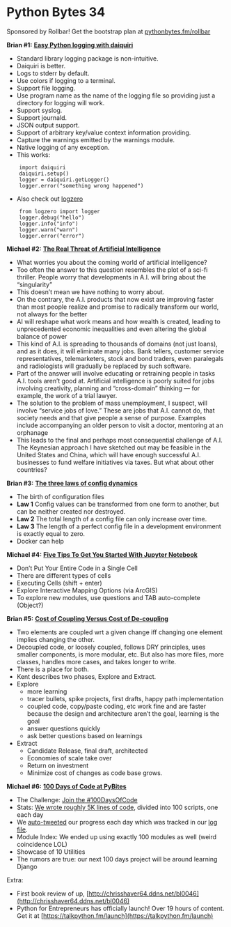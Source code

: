 # Python Bytes 34
Sponsored by Rollbar! Get the bootstrap plan at [pythonbytes.fm/rollbar](https://pythonbytes.fm/rollbar)

**Brian #1:** [**Easy Python logging with daiquiri**](https://julien.danjou.info/blog/python-logging-easy-with-daiquiri)

- Standard library logging package is non-intuitive. 
- Daiquiri is better.
- Logs to stderr by default.
- Use colors if logging to a terminal.
- Support file logging.
- Use program name as the name of the logging file so providing just a directory for logging will work.
- Support syslog.
- Support journald.
- JSON output support.
- Support of arbitrary key/value context information providing.
- Capture the warnings emitted by the warnings module.
- Native logging of any exception.
- This works:

```
    import daiquiri
    daiquiri.setup()
    logger = daiquiri.getLogger()
    logger.error("something wrong happened")
```


- Also check out [logzero](https://github.com/metachris/logzero/blob/master/README.rst)

```
    from logzero import logger
    logger.debug("hello")
    logger.info("info")
    logger.warn("warn")
    logger.error("error")
  ```

**Michael #2:** [**The Real Threat of Artificial Intelligence**](https://www.nytimes.com/2017/06/24/opinion/sunday/artificial-intelligence-economic-inequality.html)

- What worries you about the coming world of artificial intelligence?
- Too often the answer to this question resembles the plot of a sci-fi thriller. People worry that developments in A.I. will bring about the “singularity”
- This doesn’t mean we have nothing to worry about. 
- On the contrary, the A.I. products that now exist are improving faster than most people realize and promise to radically transform our world, not always for the better
- AI will reshape what work means and how wealth is created, leading to unprecedented economic inequalities and even altering the global balance of power
- This kind of A.I. is spreading to thousands of domains (not just loans), and as it does, it will eliminate many jobs. Bank tellers, customer service representatives, telemarketers, stock and bond traders, even paralegals and radiologists will gradually be replaced by such software.
- Part of the answer will involve educating or retraining people in tasks A.I. tools aren’t good at. Artificial intelligence is poorly suited for jobs involving creativity, planning and “cross-domain” thinking — for example, the work of a trial lawyer. 
- The solution to the problem of mass unemployment, I suspect, will involve “service jobs of love.” These are jobs that A.I. cannot do, that society needs and that give people a sense of purpose. Examples include accompanying an older person to visit a doctor, mentoring at an orphanage
- This leads to the final and perhaps most consequential challenge of A.I. The Keynesian approach I have sketched out may be feasible in the United States and China, which will have enough successful A.I. businesses to fund welfare initiatives via taxes. But what about other countries?

**Brian #3:** [**The three laws of config dynamics**](https://blog.buildo.io/the-three-laws-of-config-dynamics-1e9724593aa9)

- The birth of configuration files
- **Law 1** Config values can be transformed from one form to another, but can be neither created nor destroyed.
- **Law 2** The total length of a config file can only increase over time.
- **Law 3** The length of a perfect config file in a development environment is exactly equal to zero.
- Docker can help

**Michael #4:** [**Five Tips To Get You Started With Jupyter Notebook**](https://medium.com/arcgis-api-for-python-explorers-corner/a-few-tips-to-get-you-started-with-jupyter-notebook-8f9b172d98cb)

- Don’t Put Your Entire Code in a Single Cell
- There are different types of cells
- Executing Cells (shift + enter)
- Explore Interactive Mapping Options (via ArcGIS)
- To explore new modules, use questions and TAB auto-complete (Object?)

**Brian #5:** [**Cost of Coupling Versus Cost of De-coupling**](https://m.facebook.com/notes/kent-beck/cost-of-coupling-versus-cost-of-de-coupling/1578239345542257/)

- Two elements are coupled wrt a given change iff changing one element implies changing the other.
- Decoupled code, or loosely coupled, follows DRY principles, uses smaller components, is more modular, etc. But also has more files, more classes, handles more cases, and takes longer to write.
- There is a place for both. 
- Kent describes two phases, Explore and Extract.
- Explore
  - more learning
  - tracer bullets, spike projects, first drafts, happy path implementation
  - coupled code, copy/paste coding, etc work fine and are faster because the design and architecture aren’t the goal, learning is the goal
  - answer questions quickly
  - ask better questions based on learnings
- Extract
  - Candidate Release, final draft, architected
  - Economies of scale take over
  - Return on investment
  - Minimize cost of changes as code base grows.

**Michael #6:** [**100 Days of Code at PyBites**](https://pybit.es/special-100days-of-code.html)

- The Challenge: [Join the #100DaysOfCode](https://medium.freecodecamp.org/join-the-100daysofcode-556ddb4579e4)
- Stats: [We wrote roughly 5K lines of code](https://github.com/pybites/100DaysOfCode/tree/master/100), divided into 100 scripts, one each day
- We [auto-tweeted](https://github.com/pybites/100DaysOfCode/tree/master/007) our progress each day which was tracked in our [log file](https://github.com/pybites/100DaysOfCode/blob/master/LOG.md).
- Module Index: We ended up using exactly 100 modules as well (weird coincidence LOL)
- Showcase of 10 Utilities
- The rumors are true: our next 100 days project will be around learning Django

Extra:

- First book review of up, [http://chrisshaver64.ddns.net/bl0046](http://chrisshaver64.ddns.net/bl0046)
- Python for Entrepreneurs has officially launch! Over 19 hours of content. Get it at [https://talkpython.fm/launch](https://talkpython.fm/launch)

